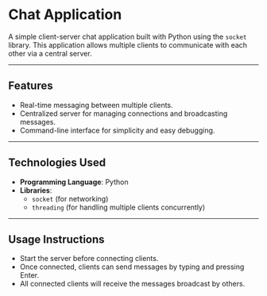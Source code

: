 # Chat Application

A simple client-server chat application built with Python using the `socket` library. This application allows multiple clients to communicate with each other via a central server.

---

## Features

- Real-time messaging between multiple clients.
- Centralized server for managing connections and broadcasting messages.
- Command-line interface for simplicity and easy debugging.

---

## Technologies Used

- **Programming Language**: Python
- **Libraries**: 
  - `socket` (for networking)
  - `threading` (for handling multiple clients concurrently)

---

## Usage Instructions
- Start the server before connecting clients.
- Once connected, clients can send messages by typing and pressing Enter.
- All connected clients will receive the messages broadcast by others.
